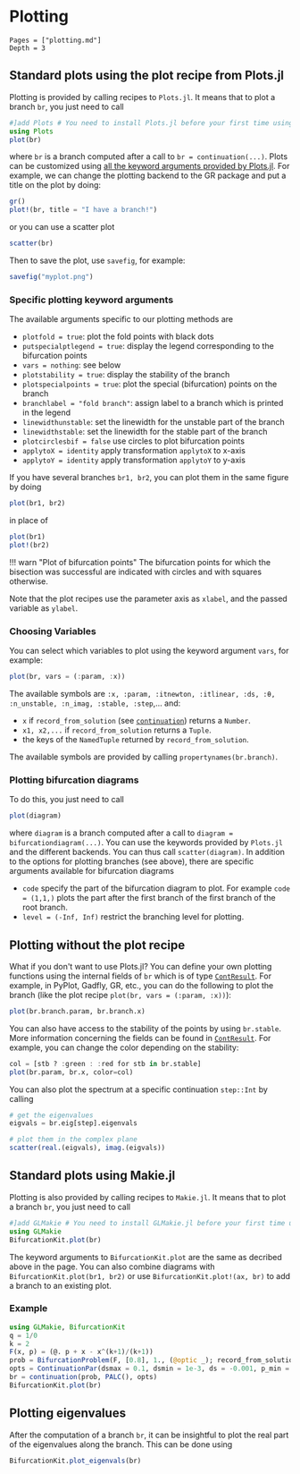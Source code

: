 # Plotting

```@contents
Pages = ["plotting.md"]
Depth = 3
```

## Standard plots using the plot recipe from Plots.jl

Plotting is provided by calling recipes to `Plots.jl`. It means that to plot a branch `br`, you just need to call

```julia
#]add Plots # You need to install Plots.jl before your first time using it!
using Plots
plot(br)
```

where `br` is a branch computed after a call to `br = continuation(...)`. Plots can be customized using
[all the keyword arguments provided by Plots.jl](https://docs.juliaplots.org/stable/generated/attributes_plot/).
For example, we can change the plotting backend to the GR package and put a title
on the plot by doing:

```julia
gr()
plot!(br, title = "I have a branch!")
```
or you can use a scatter plot

```julia
scatter(br)
```

Then to save the plot, use `savefig`, for example:

```julia
savefig("myplot.png")
```

### Specific plotting keyword arguments

The available arguments specific to our plotting methods are

- `plotfold = true`: plot the fold points with black dots
- `putspecialptlegend = true`: display the legend corresponding to the bifurcation points
- `vars = nothing`: see below
- `plotstability = true`: display the stability of the branch
- `plotspecialpoints = true`: plot the special (bifurcation) points on the branch
- `branchlabel = "fold branch"`: assign label to a branch which is printed in the legend
- `linewidthunstable`: set the linewidth for the unstable part of the branch
- `linewidthstable`: set the linewidth for the stable part of the branch
- `plotcirclesbif = false` use circles to plot bifurcation points
- `applytoX = identity` apply transformation `applytoX` to x-axis
- `applytoY = identity` apply transformation `applytoY` to y-axis

If you have several branches `br1, br2`, you can plot them in the same figure by doing

```julia
plot(br1, br2)
```

in place of

```julia
plot(br1)
plot!(br2)
```

!!! warn "Plot of bifurcation points"
    The bifurcation points for which the bisection was successful are indicated with circles and with squares otherwise.

Note that the plot recipes use the parameter axis as `xlabel`, and the passed variable as `ylabel`.

### Choosing Variables

You can select which variables to plot using the keyword argument `vars`, for example:

```julia
plot(br, vars = (:param, :x))
```
The available symbols are `:x, :param, :itnewton, :itlinear, :ds, :θ, :n_unstable, :n_imag, :stable, :step`,... and:

- `x` if `record_from_solution` (see [`continuation`](@ref)) returns a `Number`.
- `x1, x2,...` if `record_from_solution` returns a `Tuple`.
- the keys of the `NamedTuple` returned by `record_from_solution`.

The available symbols are provided by calling `propertynames(br.branch)`.

### Plotting bifurcation diagrams

To do this, you just need to call

```julia
plot(diagram)
```

where `diagram` is a branch computed after a call to `diagram = bifurcationdiagram(...)`. You can use the keywords provided by `Plots.jl` and the different backends. You can thus call `scatter(diagram)`. In addition to the options for plotting branches (see above), there are specific arguments available for bifurcation diagrams

- `code` specify the part of the bifurcation diagram to plot. For example `code = (1,1,)` plots the part after the first branch of the first branch of the root branch.
- `level = (-Inf, Inf)` restrict the branching level for plotting.

## Plotting without the plot recipe

What if you don't want to use Plots.jl? You can define your own plotting functions using the internal fields of `br` which is of type [`ContResult`](@ref). For example, in PyPlot, Gadfly, GR, etc., you can do the following to plot the branch (like the plot recipe `plot(br, vars = (:param, :x))`):

```julia
plot(br.branch.param, br.branch.x)
```

You can also have access to the stability of the points by using `br.stable`. More information concerning the fields can be found in [`ContResult`](@ref). For example, you can change the color depending on the stability:

```julia
col = [stb ? :green : :red for stb in br.stable]
plot(br.param, br.x, color=col)
```

You can also plot the spectrum at a specific continuation `step::Int` by calling

```julia
# get the eigenvalues
eigvals = br.eig[step].eigenvals

# plot them in the complex plane
scatter(real.(eigvals), imag.(eigvals))
```

## Standard plots using Makie.jl

Plotting is also provided by calling recipes to `Makie.jl`. It means that to plot a branch `br`, you just need to call

```julia
#]add GLMakie # You need to install GLMakie.jl before your first time using it!
using GLMakie
BifurcationKit.plot(br)
```

The keyword arguments to `BifurcationKit.plot` are the same as decribed above in the page. You can also combine diagrams with `BifurcationKit.plot(br1, br2)` or use `BifurcationKit.plot!(ax, br)` to add a branch to an existing plot.

### Example

```julia
using GLMakie, BifurcationKit
q = 1/0
k = 2
F(x, p) = (@. p + x - x^(k+1)/(k+1))
prob = BifurcationProblem(F, [0.8], 1., (@optic _); record_from_solution = (x,p; k...) -> x[1])
opts = ContinuationPar(dsmax = 0.1, dsmin = 1e-3, ds = -0.001, p_min = -1., p_max = 1.)
br = continuation(prob, PALC(), opts)
BifurcationKit.plot(br)
```

## Plotting eigenvalues

After the computation of a branch `br`, it can be insightful to plot the real part of the eigenvalues along the branch. This can be done using

```julia
BifurcationKit.plot_eigenvals(br)
```